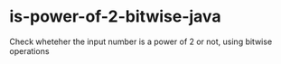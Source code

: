 # is-power-of-2-bitwise-java
Check wheteher the input number is a power of 2 or not, using bitwise operations
